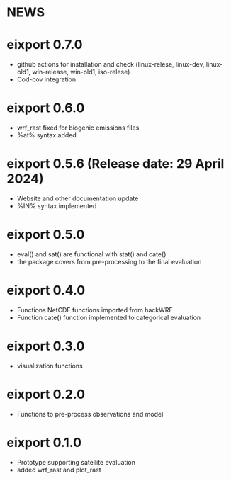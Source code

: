 NEWS
===========

# eixport 0.7.0 
- github actions for installation and check (linux-relese, linux-dev, linux-old1, win-release, win-old1, iso-relese)
- Cod-cov integration

# eixport 0.6.0 
- wrf_rast fixed for biogenic emissions files
- %at% syntax added

# eixport 0.5.6 (Release date: 29 April 2024)
- Website and other documentation update
- %IN% syntax implemented

# eixport 0.5.0
- eval() and sat() are functional with stat() and cate()
- the package covers from pre-processing to the final evaluation

# eixport 0.4.0
- Functions NetCDF functions imported from hackWRF
- Function cate() function implemented to categorical evaluation

# eixport 0.3.0
- visualization functions

# eixport 0.2.0
- Functions to pre-process observations and model

# eixport 0.1.0
- Prototype supporting satellite evaluation
- added wrf_rast and plot_rast
